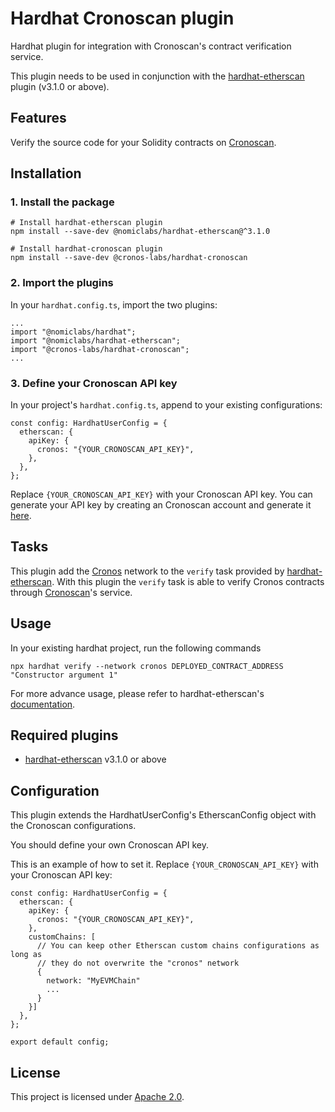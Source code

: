 # Hardhat Cronoscan plugin

Hardhat plugin for integration with Cronoscan's contract verification service.

This plugin needs to be used in conjunction with the [hardhat-etherscan](https://www.npmjs.com/package/@nomiclabs/hardhat-etherscan) plugin (v3.1.0 or above).

## Features

Verify the source code for your Solidity contracts on [Cronoscan](https://cronoscan.com/).

## Installation

### 1. Install the package

```
# Install hardhat-etherscan plugin
npm install --save-dev @nomiclabs/hardhat-etherscan@^3.1.0

# Install hardhat-cronoscan plugin
npm install --save-dev @cronos-labs/hardhat-cronoscan
```

### 2. Import the plugins

In your `hardhat.config.ts`, import the two plugins:
```
...
import "@nomiclabs/hardhat";
import "@nomiclabs/hardhat-etherscan";
import "@cronos-labs/hardhat-cronoscan";
...
```

### 3. Define your Cronoscan API key

In your project's `hardhat.config.ts`, append to your existing configurations:
```
const config: HardhatUserConfig = {
  etherscan: {
    apiKey: {
      cronos: "{YOUR_CRONOSCAN_API_KEY}",
    },
  },
};
```

Replace `{YOUR_CRONOSCAN_API_KEY}` with your Cronoscan API key. You can generate your API key by creating an Cronoscan account and generate it [here](https://cronoscan.com/myapikey).

## Tasks

This plugin add the [Cronos](https://cronos.org) network to the `verify` task provided by [hardhat-etherscan](https://www.npmjs.com/package/@nomiclabs/hardhat-etherscan). With this plugin the `verify` task is able to verify Cronos contracts through [Cronoscan](https://cronoscan.org)'s service.

## Usage

In your existing hardhat project, run the following commands

```
npx hardhat verify --network cronos DEPLOYED_CONTRACT_ADDRESS "Constructor argument 1"
```

For more advance usage, please refer to hardhat-etherscan's [documentation](https://www.npmjs.com/package/@nomiclabs/hardhat-etherscan/v/3.1.0#user-content-usage).

## Required plugins

- [hardhat-etherscan](https://www.npmjs.com/package/@nomiclabs/hardhat-etherscan) v3.1.0 or above

## Configuration

This plugin extends the HardhatUserConfig's EtherscanConfig object with the Cronoscan configurations.

You should define your own Cronoscan API key.

This is an example of how to set it. Replace `{YOUR_CRONOSCAN_API_KEY}` with your Cronoscan API key:
```
const config: HardhatUserConfig = {
  etherscan: {
    apiKey: {
      cronos: "{YOUR_CRONOSCAN_API_KEY}",
    },
    customChains: [
      // You can keep other Etherscan custom chains configurations as long as 
      // they do not overwrite the "cronos" network
      {
        network: "MyEVMChain"
        ...
      }
    }]
  },
};

export default config;
```

## License

This project is licensed under [Apache 2.0](./LICENSE).
